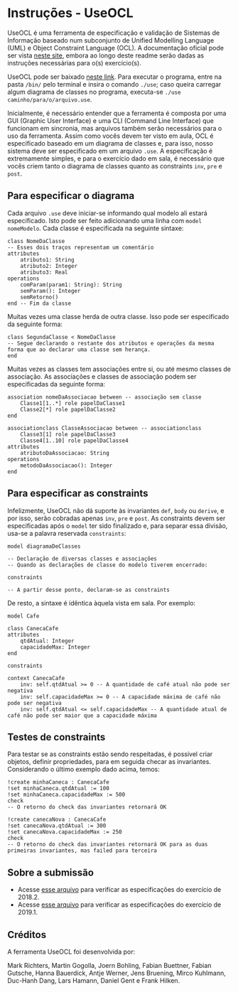 # Instruções - UseOCL

UseOCL é uma ferramenta de especificação e validação de Sistemas de Informação baseado num subconjunto de Unified Modelling Language (UML) e Object Constraint Language (OCL). A documentação oficial pode ser vista [neste site](https://scribestools.readthedocs.io/en/latest/useocl/), embora ao longo deste readme serão dadas as instruções necessárias para o(s) exercício(s).

UseOCL pode ser baixado [neste link](https://sourceforge.net/projects/useocl/files/USE/4.2.0/use-4.2.0.zip/download). Para executar o programa, entre na pasta `/bin/` pelo terminal e insira o comando `./use`; caso queira carregar algum diagrama de classes no programa, executa-se `./use caminho/para/o/arquivo.use`.

Inicialmente, é necessário entender que a ferramenta é composta por uma GUI (Graphic User Interface) e uma CLI (Command Line Interface) que funcionam em sincronia, mas arquivos também serão necessários para o uso da ferramenta. Assim como vocês devem ter visto em aula, OCL é especificado baseado em um diagrama de classes e, para isso, nosso sistema deve ser especificado em um arquivo `.use`. A especificação é extremamente simples, e para o exercício dado em sala, é necessário que vocês criem tanto o diagrama de classes quanto as constraints `inv`, `pre` e `post`. 

## Para especificar o diagrama

Cada arquivo `.use` deve iniciar-se informando qual modelo ali estará especificado. Isto pode ser feito adicionando uma linha com `model nomeModelo`. Cada classe é especificada na seguinte sintaxe:

```use
class NomeDaClasse
-- Esses dois traços representam um comentário
attributes
    atributo1: String
    atributo2: Integer
    atributo3: Real
operations
    comParam(param1: String): String
    semParam(): Integer
    semRetorno()
end -- Fim da classe
```

Muitas vezes uma classe herda de outra classe. Isso pode ser especificado da seguinte forma:

```use
class SegundaClasse < NomeDaClasse
-- Segue declarando o restante dos atributos e operações da mesma forma que ao declarar uma classe sem herança.
end
```

Muitas vezes as classes tem associações entre si, ou até mesmo classes de associação. As associações e classes de associação podem ser especificadas da seguinte forma:

```use
association nomeDaAssociacao between -- associação sem classe
    Classe1[1..*] role papelDaClasse1
    Classe2[*] role papelDaClasse2
end

associationclass ClasseAssociacao between -- associationclass
    Classe3[1] role papelDaClasse3
    Classe4[1..10] role papelDaClasse4
attributes
    atributoDaAssociacao: String
operations
    metodoDaAssociacao(): Integer
end
```

## Para especificar as constraints

Infelizmente, UseOCL não dá suporte às invariantes `def`, `body` ou `derive`, e por isso, serão cobradas apenas `inv`, `pre` e `post`. As constraints devem ser especificadas após o `model` ter sido finalizado e, para separar essa divisão, usa-se a palavra reservada `constraints`:

```use
model diagramaDeClasses

-- Declaração de diversas classes e associações
-- Quando as declarações de classe do modelo tiverem encerrado:

constraints

-- A partir desse ponto, declaram-se as constraints
```

De resto, a sintaxe é idêntica àquela vista em sala. Por exemplo:

```use
model Cafe

class CanecaCafe
attributes
    qtdAtual: Integer
    capacidadeMax: Integer
end

constraints

context CanecaCafe
    inv: self.qtdAtual >= 0 -- A quantidade de café atual não pode ser negativa
    inv: self.capacidadeMax >= 0 -- A capacidade máxima de café não pode ser negativa
    inv: self.qtdAtual <= self.capacidadeMax -- A quantidade atual de café não pode ser maior que a capacidade máxima
```

## Testes de constraints

Para testar se as constraints estão sendo respeitadas, é possível criar objetos, definir propriedades, para em seguida checar as invariantes. Considerando o último exemplo dado acima, temos:

```use
!create minhaCaneca : CanecaCafe
!set minhaCaneca.qtdAtual := 100
!set minhaCaneca.capacidadeMax := 500
check
-- O retorno do check das invariantes retornará OK

!create canecaNova : CanecaCafe
!set canecaNova.qtdAtual := 300
!set canecaNova.capacidadeMax := 250
check
-- O retorno do check das invariantes retornará OK para as duas primeiras invariantes, mas failed para terceira

```

## Sobre a submissão

* Acesse [esse arquivo](2018_2/exercicio.md) para verificar as especificações do exercício de 2018.2.
* Acesse [esse arquivo](2019_1/exercicio.md) para verificar as especificações do exercício de 2019.1.

## Créditos

A ferramenta UseOCL foi desenvolvida por:

Mark Richters, Martin Gogolla, Joern Bohling, Fabian Buettner, Fabian Gutsche, Hanna Bauerdick, Antje Werner, Jens Bruening, Mirco Kuhlmann, Duc-Hanh Dang, Lars Hamann, Daniel Gent e Frank Hilken.
